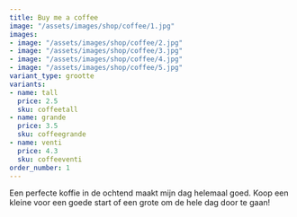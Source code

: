 ```yaml
---
title: Buy me a coffee
image: "/assets/images/shop/coffee/1.jpg"
images:
- image: "/assets/images/shop/coffee/2.jpg"
- image: "/assets/images/shop/coffee/3.jpg"
- image: "/assets/images/shop/coffee/4.jpg"
- image: "/assets/images/shop/coffee/5.jpg"
variant_type: grootte
variants:
- name: tall
  price: 2.5
  sku: coffeetall
- name: grande
  price: 3.5
  sku: coffeegrande
- name: venti
  price: 4.3
  sku: coffeeventi
order_number: 1
---
```


Een perfecte koffie in de ochtend maakt mijn dag helemaal goed. Koop een kleine voor een goede start of een grote om de hele dag door te gaan!